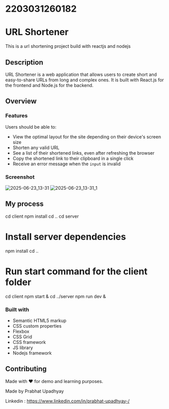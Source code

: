 # 2203031260182

# URL Shortener

This is a  url shortening project build with reactjs and nodejs

## Description
URL Shortener is a web application that allows users to create short and easy-to-share URLs from long and complex ones. It is built with React.js for the frontend and Node.js for the backend.  

## Overview

### Features 
Users should be able to:

- View the optimal layout for the site depending on their device's screen size
- Shorten any valid URL
- See a list of their shortened links, even after refreshing the browser
- Copy the shortened link to their clipboard in a single click
- Receive an error message when the `input` is invalid

### Screenshot
![2025-06-23_13-31](https://github.com/user-attachments/assets/e422b65f-a848-4737-9f08-2dd140a5f7bf)
![2025-06-23_13-31_1](https://github.com/user-attachments/assets/62cd1fbf-a0b6-4d9a-ba9b-57f502db3b2b)

## My process
cd client
npm install
cd ..
cd server

# Install server dependencies
npm install
cd ..

# Run start command for the client folder
cd client
npm start &
cd ../server
npm run dev &
### Built with

- Semantic HTML5 markup
- CSS custom properties
- Flexbox
- CSS Grid
-  CSS framework
-  JS library
- Nodejs framework
 
## Contributing
Made with ❤️ for demo and learning purposes.

Made by Prabhat Upadhyay

Linkedin : https://www.linkedin.com/in/prabhat-upadhyay-/
